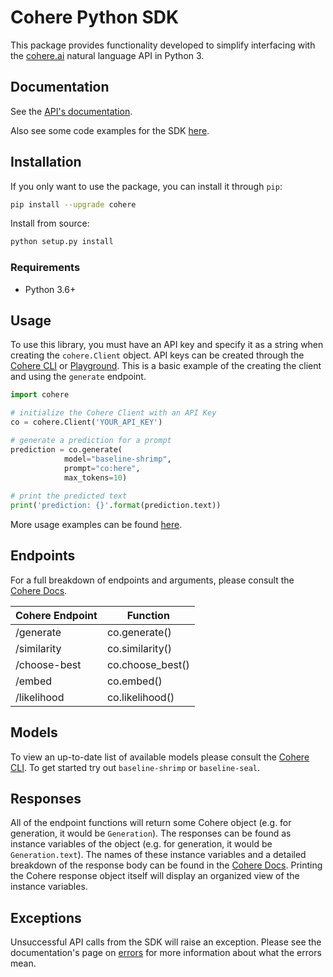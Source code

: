 # Cohere Python SDK

This package provides functionality developed to simplify interfacing with the [cohere.ai](https://cohere.ai) natural language API in Python 3.

## Documentation

See the [API's documentation](https://docs.cohere.ai/). 

Also see some code examples for the SDK [here](https://github.com/cohere-ai/cohere-python/blob/main/sanity-test.py).

## Installation

If you only want to use the package, you can install it through `pip`:

```bash
pip install --upgrade cohere
```

Install from source:

```bash
python setup.py install
```

### Requirements
- Python 3.6+

## Usage

To use this library, you must have an API key and specify it as a string when creating the `cohere.Client` object. API keys can be created through the [Cohere CLI](https://docs.cohere.ai/cli-key/) or [Playground](https://os.cohere.ai). This is a basic example of the creating the client and using the `generate` endpoint.

```python
import cohere

# initialize the Cohere Client with an API Key
co = cohere.Client('YOUR_API_KEY')

# generate a prediction for a prompt 
prediction = co.generate(
            model="baseline-shrimp",
            prompt="co:here",
            max_tokens=10)
            
# print the predicted text          
print('prediction: {}'.format(prediction.text))
```

More usage examples can be found [here](https://github.com/cohere-ai/cohere-python/blob/main/sanity-test.py).

## Endpoints
For a full breakdown of endpoints and arguments, please consult the [Cohere Docs](https://docs.cohere.ai/).

Cohere Endpoint | Function
----- | -----
/generate  | co.generate()
/similarity | co.similarity()
/choose-best | co.choose_best()
/embed | co.embed()
/likelihood | co.likelihood()

## Models
To view an up-to-date list of available models please consult the [Cohere CLI](https://docs.cohere.ai/command/). To get started try out `baseline-shrimp` or `baseline-seal`.

## Responses
All of the endpoint functions will return some Cohere object (e.g. for generation, it would be `Generation`). The responses can be found as instance variables of the object (e.g. for generation, it would be `Generation.text`). The names of these instance variables and a detailed breakdown of the response body can be found in the [Cohere Docs](https://docs.cohere.ai/). Printing the Cohere response object itself will display an organized view of the instance variables.

## Exceptions

Unsuccessful API calls from the SDK will raise an exception. Please see the documentation's page on [errors](https://docs.cohere.ai/errors-reference) for more information about what the errors mean.


